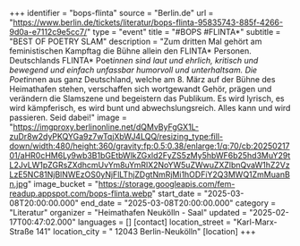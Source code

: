 +++
identifier = "bops-flinta"
source = "Berlin.de"
url = "https://www.berlin.de/tickets/literatur/bops-flinta-95835743-885f-4266-9d0a-e7112c9e5cc7/"
type = "event"
title = "#BOPS #FLINTA*"
subtitle = "BEST OF POETRY SLAM"
description = "Zum dritten Mal gehört am feministischen Kampftag die Bühne allein den FLINTA* Personen. Deutschlands FLINTA* Poet*innen sind laut und ehrlich, kritisch und bewegend und einfach unfassbar humorvoll und unterhaltsam. Die Poet*innen aus ganz Deutschland, welche am 8. März auf der Bühne des Heimathafen stehen, verschaffen sich wortgewandt Gehör, prägen und verändern die Slamszene und begeistern das Publikum. Es wird lyrisch, es wird kämpferisch, es wird bunt und abwechslungsreich. Alles kann und wird passieren. Seid dabei!"
image = "https://imgproxy.berlinonline.net/dQMvByFgGX1L-zuDr8w2dyPKQYGa9z7wTqjXbWJ4LQQ/resizing_type:fill-down/width:480/height:360/gravity:fp:0.5:0.38/enlarge:1/q:70/cb:2025021701/aHR0cHM6Ly9wb3B1bGEtbWlkZGxld2FyZS5zMy5hbWF6b25hd3MuY29tL2JvLW1pZGRsZXdhcmUvYm8uYmRlX2NoYW5uZWwuZXZlbnQvaW1hZ2VzLzE5NC81NjBlNWEzOS0yNjFlLThjZDgtNmRjMi1hODFiY2Q3MWQ1ZmMuanBn.jpg"
image_bucket = "https://storage.googleapis.com/fem-readup.appspot.com/bops-flinta.webp"
start_date = "2025-03-08T20:00:00.000"
end_date = "2025-03-08T20:00:00.000"
category = "Literatur"
organizer = "Heimathafen Neukölln - Saal"
updated = "2025-02-17T00:47:02.000"
languages = []
[contact]
location_street = "Karl-Marx-Straße 141"
location_city = " 12043 Berlin-Neukölln"
[location]
+++